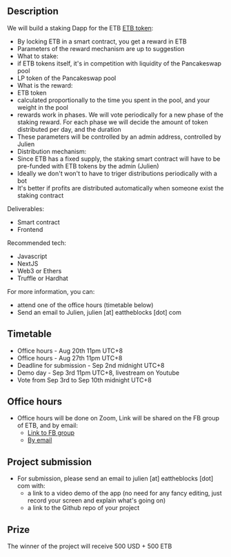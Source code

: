 ## Description

We will build a staking Dapp for the ETB [ETB token](https://bscscan.com/token/0x7ac64008fa000bfdc4494e0bfcc9f4eff3d51d2a):

* By locking ETB in a smart contract, you get a reward in ETB
* Parameters of the reward mechanism are up to suggestion
* What to stake:
 * if ETB tokens itself, it's in competition with liquidity of the Pancakeswap pool
 * LP token of the Pancakeswap pool
* What is the reward:
 * ETB token
 * calculated proportionally to the time you spent in the pool, and your weight in the pool
 * rewards work in phases. We will vote periodically for a new phase of the staking reward. For each phase we will decide the amount of token distributed per day, and the duration
 * These parameters will be controlled by an admin address, controlled by Julien
* Distribution mechanism:
 * Since ETB has a fixed supply, the staking smart contract will have to be pre-funded with ETB tokens by the admin (Julien)
 * Ideally we don't won't to have to triger distributions periodically with a bot
 * It's better if profits are distributed automatically when someone exist the staking contract 

Deliverables:
* Smart contract
* Frontend

Recommended tech:
* Javascript 
* NextJS
* Web3 or Ethers
* Truffle or Hardhat

For more information, you can:
* attend one of the office hours (timetable below)
* Send an email to Julien, julien [at] eattheblocks [dot] com

## Timetable

* Office hours - Aug 20th 11pm UTC+8 
* Office hours - Aug 27th 11pm UTC+8
* Deadline for submission - Sep 2nd midnight UTC+8
* Demo day - Sep 3rd 11pm UTC+8, livestream on Youtube   
* Vote from Sep 3rd to Sep 10th midnight UTC+8

## Office hours 
* Office hours will be done on Zoom, Link will be shared on the FB group of ETB, and by email:
  * [Link to FB group](https://www.facebook.com/groups/222716919099261)
  * [By email](https://mailchi.mp/eattheblocks/etb-projects-project-1) 

## Project submission
* For submission, please send an email to julien [at] eattheblocks [dot] com with:
  * a link to a video demo of the app (no need for any fancy editing, just record your screen and explain what's going on)
  * a link to the Github repo of your project

## Prize

The winner of the project will receive 500 USD + 500 ETB

